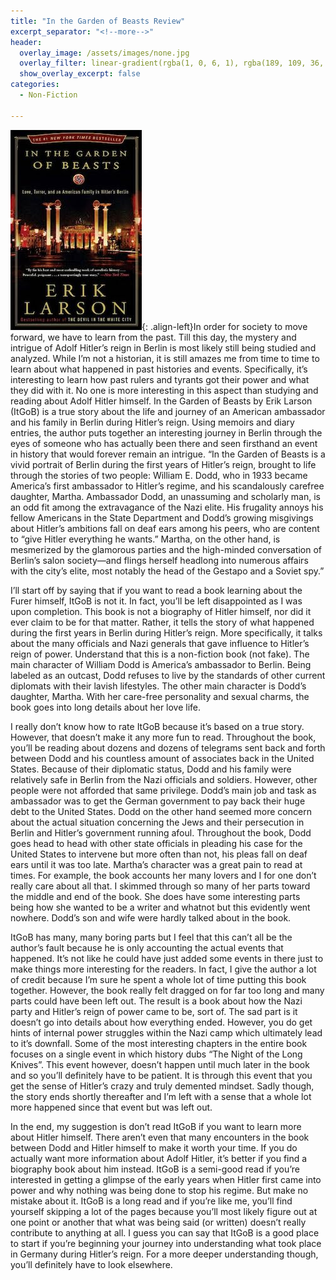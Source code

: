 ```yaml
---
title: "In the Garden of Beasts Review"
excerpt_separator: "<!--more-->"
header:
  overlay_image: /assets/images/none.jpg
  overlay_filter: linear-gradient(rgba(1, 0, 6, 1), rgba(189, 109, 36, 1))
  show_overlay_excerpt: false
categories:
  - Non-Fiction

---
```

![garden-of-beasts-cover](/assets/images/garden-of-beasts.jpg){: .align-left}In order for society to move forward, we have to learn from the past. Till this day, the mystery and intrigue of Adolf Hitler’s reign in Berlin is most likely still being studied and analyzed. While I’m not a historian, it is still amazes me from time to time to learn about what happened in past histories and events. Specifically, it’s interesting to learn how past rulers and tyrants got their power and what they did with it. No one is more interesting in this aspect than studying and reading about Adolf Hitler himself. In the Garden of Beasts by Erik Larson (ItGoB) is a true story about the life and journey of an American ambassador and his family in Berlin during Hitler’s reign. Using memoirs and diary entries, the author puts together an interesting journey in Berlin through the eyes of someone who has actually been there and seen firsthand an event in history that would forever remain an intrigue.
“In the Garden of Beasts is a vivid portrait of Berlin during the  first years of Hitler’s reign, brought to life through the stories of two people: William E. Dodd, who in 1933 became America’s first ambassador to Hitler’s regime, and his scandalously carefree daughter, Martha. Ambassador Dodd, an unassuming and scholarly man, is an odd fit among the extravagance of the Nazi elite. His frugality annoys his fellow Americans in the State Department and Dodd’s growing misgivings about Hitler’s ambitions fall on deaf ears among his peers, who are content to “give Hitler everything he wants.” Martha, on the other hand, is mesmerized by the glamorous parties and the high-minded conversation of Berlin’s salon society—and flings herself headlong into  numerous affairs with the city’s elite, most notably the head of the Gestapo and a Soviet spy.”

I’ll start off by saying that if you want to read a book learning about the Furer himself, ItGoB is not it. In fact, you’ll be left disappointed as I was upon completion. This book is not a biography of Hitler himself, nor did it ever claim to be for that matter. Rather, it tells the story of what happened during the first years in Berlin during Hitler’s reign. More specifically, it talks about the many officials and Nazi generals that gave influence to Hitler’s reign of power. Understand that this is a non-fiction book (not fake). The main character of William Dodd is America’s ambassador to Berlin. Being labeled as an outcast, Dodd refuses to live by the standards of other current diplomats with their lavish lifestyles. The other main character is Dodd’s daughter, Martha. With her care-free personality and sexual charms, the book goes into long details about her love life.

I really don’t know how to rate ItGoB because it’s based on a true story. However, that doesn’t make it any more fun to read. Throughout the book, you’ll be reading about dozens and dozens of telegrams sent back and forth between Dodd and his countless amount of associates back in the United States. Because of their diplomatic status, Dodd and his family were relatively safe in Berlin from the Nazi officials and soldiers. However, other people were not afforded that same privilege. Dodd’s main job and task as ambassador was to get the German government to pay back their huge debt to the United States. Dodd on the other hand seemed more concern about the actual situation concerning the Jews and their persecution in Berlin and Hitler’s government running afoul. Throughout the book, Dodd goes head to head with other state officials in pleading his case for the United States to intervene but more often than not, his pleas fall on deaf ears until it was too late. Martha’s character was a great pain to read at times. For example, the book accounts her many lovers and I for one don’t really care about all that. I skimmed through so many of her parts toward the middle and end of the book. She does have some interesting parts being how she wanted to be a writer and whatnot but this evidently went nowhere. Dodd’s son and wife were hardly talked about in the book.

ItGoB has many, many boring parts but I feel that this can’t all be the author’s fault because he is only accounting the actual events that happened. It’s not like he could have just added some events in there just to make things more interesting for the readers. In fact, I give the author a lot of credit because I’m sure he spent a whole lot of time putting this book together. However, the book really felt dragged on for far too long and many parts could have been left out. The result is a book about how the Nazi party and Hitler’s reign of power came to be, sort of. The sad part is it doesn’t go into details about how everything ended. However, you do get hints of internal power struggles within the Nazi camp which ultimately lead to it’s downfall. Some of the most interesting chapters in the entire book focuses on a single event in which history dubs “The Night of the Long Knives”. This event however, doesn’t happen until much later in the book and so you’ll definitely have to be patient. It is through this event that you get the sense of Hitler’s crazy and truly demented mindset. Sadly though, the story ends shortly thereafter and I’m left with a sense that a whole lot more happened since that event but was left out.

In the end, my suggestion is don’t read ItGoB if you want to learn more about Hitler himself. There aren’t even that many encounters in the book between Dodd and Hitler himself to make it worth your time. If you do actually want more information about Adolf Hitler, it’s better if you find a biography book about him instead. ItGoB is a semi-good read if you’re interested in getting a glimpse of the early years when Hitler first came into power and why nothing was being done to stop his regime. But make no mistake about it. ItGoB is a long read and if you’re like me, you’ll find yourself skipping a lot of the pages because you’ll most likely figure out at one point or another that what was being said (or written) doesn’t really contribute to anything at all. I guess you can say that ItGoB is a good place to start if you’re beginning your journey into understanding what took place in Germany during Hitler’s reign. For a more deeper understanding though, you’ll definitely have to look elsewhere.